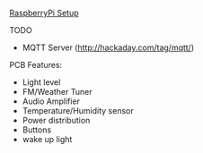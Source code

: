 
[RaspberryPi Setup](pi-setup.md)

TODO
  - MQTT Server (http://hackaday.com/tag/mqtt/)

PCB Features:
  - Light level
  - FM/Weather Tuner
  - Audio Amplifier
  - Temperature/Humidity sensor
  - Power distribution
  - Buttons
  - wake up light
